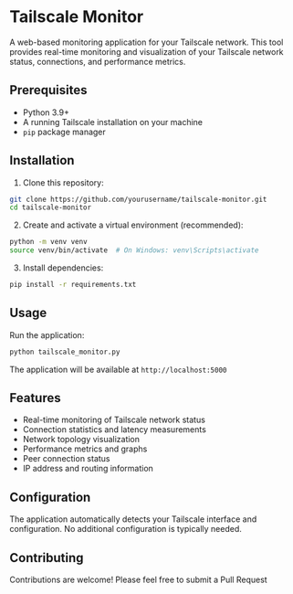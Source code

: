 # Tailscale Monitor

A web-based monitoring application for your Tailscale network. This tool provides real-time monitoring and visualization of your Tailscale network status, connections, and performance metrics.

## Prerequisites

- Python 3.9+
- A running Tailscale installation on your machine
- `pip` package manager

## Installation

1. Clone this repository:
```bash
git clone https://github.com/yourusername/tailscale-monitor.git
cd tailscale-monitor
```

2. Create and activate a virtual environment (recommended):
```bash
python -m venv venv
source venv/bin/activate  # On Windows: venv\Scripts\activate
```

3. Install dependencies:
```bash
pip install -r requirements.txt
```

## Usage

Run the application:
```bash
python tailscale_monitor.py
```

The application will be available at `http://localhost:5000`

## Features

- Real-time monitoring of Tailscale network status
- Connection statistics and latency measurements
- Network topology visualization
- Performance metrics and graphs
- Peer connection status
- IP address and routing information

## Configuration

The application automatically detects your Tailscale interface and configuration. No additional configuration is typically needed.


## Contributing

Contributions are welcome! Please feel free to submit a Pull Request
